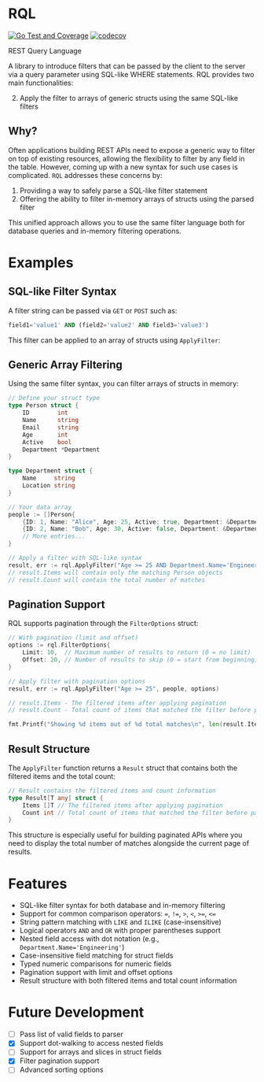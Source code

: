 # RQL

[![Go Test and Coverage](https://github.com/dvaldivia/rql/actions/workflows/go.yml/badge.svg)](https://github.com/dvaldivia/rql/actions/workflows/go.yml)
[![codecov](https://codecov.io/gh/dvaldivia/rql/branch/master/graph/badge.svg)](https://codecov.io/gh/dvaldivia/rql)

REST Query Language

A library to introduce filters that can be passed by the client to the server via a query parameter using SQL-like WHERE statements. RQL provides two main functionalities:

 
2. Apply the filter to arrays of generic structs using the same SQL-like filters

## Why?

Often applications building REST APIs need to expose a generic way to filter on top of existing resources, allowing the flexibility to filter by any field in the table. However, coming up with a new syntax for such use cases is complicated. `RQL` addresses these concerns by:

1. Providing a way to safely parse a SQL-like filter statement
2. Offering the ability to filter in-memory arrays of structs using the parsed filter

This unified approach allows you to use the same filter language both for database queries and in-memory filtering operations.

# Examples

## SQL-like Filter Syntax

A filter string can be passed via `GET` or `POST` such as:

```sql
field1='value1' AND (field2='value2' AND field3='value3')
```

This filter can be applied to an array of structs using `ApplyFilter`:

## Generic Array Filtering

Using the same filter syntax, you can filter arrays of structs in memory:

```go
// Define your struct type
type Person struct {
    ID        int
    Name      string
    Email     string
    Age       int
    Active    bool
    Department *Department
}

type Department struct {
    Name     string
    Location string
}

// Your data array
people := []Person{
    {ID: 1, Name: "Alice", Age: 25, Active: true, Department: &Department{Name: "Engineering"}},
    {ID: 2, Name: "Bob", Age: 30, Active: false, Department: &Department{Name: "Marketing"}},
    // More entries...
}

// Apply a filter with SQL-like syntax
result, err := rql.ApplyFilter("Age >= 25 AND Department.Name='Engineering'", people)
// result.Items will contain only the matching Person objects
// result.Count will contain the total number of matches
```

## Pagination Support

RQL supports pagination through the `FilterOptions` struct:

```go
// With pagination (limit and offset)
options := rql.FilterOptions{
    Limit: 10,  // Maximum number of results to return (0 = no limit)
    Offset: 20, // Number of results to skip (0 = start from beginning)
}

// Apply filter with pagination options
result, err := rql.ApplyFilter("Age >= 25", people, options)

// result.Items - The filtered items after applying pagination
// result.Count - Total count of items that matched the filter before pagination

fmt.Printf("Showing %d items out of %d total matches\n", len(result.Items), result.Count)
```

## Result Structure

The `ApplyFilter` function returns a `Result` struct that contains both the filtered items and the total count:

```go
// Result contains the filtered items and count information
type Result[T any] struct {
    Items []T // The filtered items after applying pagination
    Count int // Total count of items that matched the filter before pagination
}
```

This structure is especially useful for building paginated APIs where you need to display the total number of matches alongside the current page of results.
# Features

- SQL-like filter syntax for both database and in-memory filtering
- Support for common comparison operators: `=`, `!=`, `>`, `<`, `>=`, `<=`
- String pattern matching with `LIKE` and `ILIKE` (case-insensitive)
- Logical operators `AND` and `OR` with proper parentheses support
- Nested field access with dot notation (e.g., `Department.Name='Engineering'`)
- Case-insensitive field matching for struct fields
- Typed numeric comparisons for numeric fields
- Pagination support with limit and offset options
- Result structure with both filtered items and total count information

# Future Development

- [ ] Pass list of valid fields to parser
- [x] Support dot-walking to access nested fields 
- [ ] Support for arrays and slices in struct fields
- [x] Filter pagination support
- [ ] Advanced sorting options